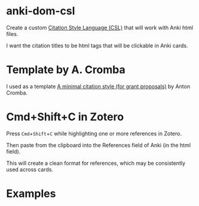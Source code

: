 # anki-dom-csl

Create a custom [Citation Style Language (CSL)](https://citationstyles.org/) that will work with Anki html files.

I want the citation titles to be html <a> tags that will be clickable in Anki cards.

# Template by A. Cromba

I used as a template [A minimal citation style (for grant proposals)](https://anton.cromba.ch/2016/02/07/a-minimal-citation-stylefor-grant-proposals/) by Anton Cromba.

# Cmd+Shift+C in Zotero

Press `Cmd`+`Shift`+`C` while highlighting one or more references in Zotero.

Then paste from the clipboard into the References field of Anki (in the html field).

This will create a clean format for references, which may be consistently used across cards.

# Examples

